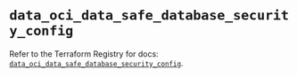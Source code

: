 # `data_oci_data_safe_database_security_config`

Refer to the Terraform Registry for docs: [`data_oci_data_safe_database_security_config`](https://registry.terraform.io/providers/oracle/oci/7.19.0/docs/data-sources/data_safe_database_security_config).
